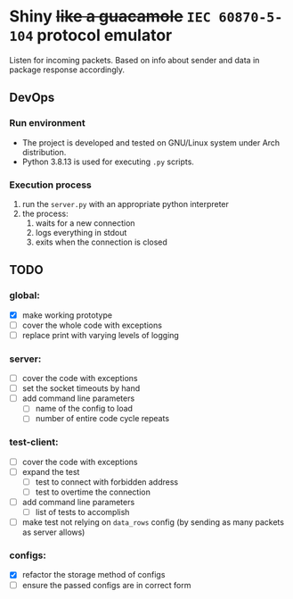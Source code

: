 # Shiny ~~like a guacamole~~ `IEC 60870-5-104` protocol emulator
Listen for incoming packets. Based on info about sender and data in package response accordingly.

## DevOps
### Run environment
- The project is developed and tested on GNU/Linux system under Arch distribution.
- Python 3.8.13 is used for executing `.py` scripts.
### Execution process
1. run the `server.py` with an appropriate python interpreter
2. the process:
   1. waits for a new connection
   2. logs everything in stdout
   3. exits when the connection is closed

## TODO
### global:
- [x] make working prototype
- [ ] cover the whole code with exceptions
- [ ] replace print with varying levels of logging
### server:
- [ ] cover the code with exceptions
- [ ] set the socket timeouts by hand
- [ ] add command line parameters
  - [ ] name of the config to load
  - [ ] number of entire code cycle repeats
### test-client:
- [ ] cover the code with exceptions
- [ ] expand the test
  - [ ] test to connect with forbidden address
  - [ ] test to overtime the connection
- [ ] add command line parameters
  - [ ] list of tests to accomplish
- [ ] make test not relying on `data_rows` config (by sending as many packets as server allows)
### configs:
- [x] refactor the storage method of configs
- [ ] ensure the passed configs are in correct form
